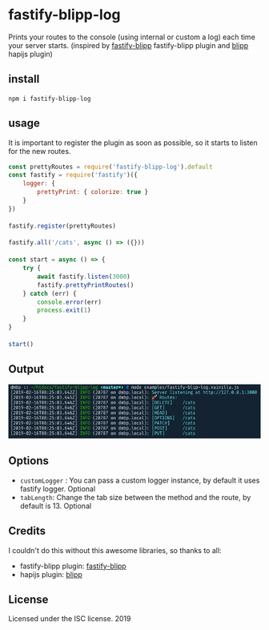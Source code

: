 # fastify-blipp-log

Prints your routes to the console (using internal or custom a log) each time your server starts.
(inspired by [fastify-blipp](https://github.com/PavelPolyakov/fastify-blipp) fastify-blipp plugin and [blipp](https://github.com/danielb2/blipp) hapijs plugin)

## install

```
npm i fastify-blipp-log
```

## usage

It is important to register the plugin as soon as possible, so it starts to listen for the new routes.

```javascript
const prettyRoutes = require('fastify-blipp-log').default
const fastify = require('fastify')({
    logger: {
        prettyPrint: { colorize: true }
    }
})

fastify.register(prettyRoutes)

fastify.all('/cats', async () => ({}))

const start = async () => {
    try {
        await fastify.listen(3000)
        fastify.prettyPrintRoutes()
    } catch (err) {
        console.error(err)
        process.exit(1)
    }
}

start()
```

## Output

![image](examples/output_example.png)

## Options

-   `customLogger` : You can pass a custom logger instance, by default it uses fastify logger. Optional
-   `tabLength`: Change the tab size between the method and the route, by default is 13. Optional

## Credits

I couldn't do this without this awesome libraries, so thanks to all:

-   fastify-blipp plugin: [fastify-blipp](https://github.com/PavelPolyakov/fastify-blipp)
-   hapijs plugin: [blipp](https://github.com/danielb2/blipp)

## License

Licensed under the ISC license. 2019
